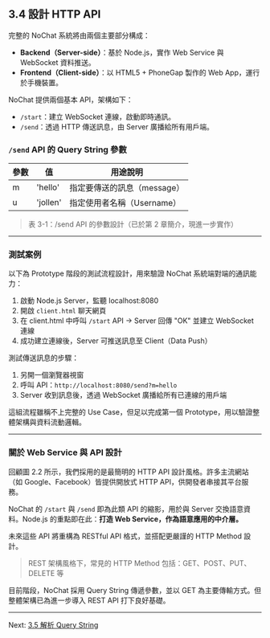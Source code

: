 ## 3.4 設計 HTTP API

完整的 NoChat 系統將由兩個主要部分構成：

* **Backend（Server-side）**：基於 Node.js，實作 Web Service 與 WebSocket 資料推送。
* **Frontend（Client-side）**：以 HTML5 + PhoneGap 製作的 Web App，運行於手機裝置。

NoChat 提供兩個基本 API，架構如下：

* `/start`：建立 WebSocket 連線，啟動即時通訊。
* `/send`：透過 HTTP 傳送訊息，由 Server 廣播給所有用戶端。

### `/send` API 的 Query String 參數

| 參數 | 值        | 用途說明              |
| -- | -------- | ----------------- |
| m  | 'hello'  | 指定要傳送的訊息（message） |
| u  | 'jollen' | 指定使用者名稱（Username） |

> 表 3-1：/send API 的參數設計（已於第 2 章簡介，現進一步實作）

---

### 測試案例

以下為 Prototype 階段的測試流程設計，用來驗證 NoChat 系統端對端的通訊能力：

1. 啟動 Node.js Server，監聽 localhost:8080
2. 開啟 `client.html` 聊天網頁
3. 在 client.html 中呼叫 `/start` API → Server 回傳 "OK" 並建立 WebSocket 連線
4. 成功建立連線後，Server 可推送訊息至 Client（Data Push）

測試傳送訊息的步驟：

1. 另開一個瀏覽器視窗
2. 呼叫 API：`http://localhost:8080/send?m=hello`
3. Server 收到訊息後，透過 WebSocket 廣播給所有已連線的用戶端

這組流程雖稱不上完整的 Use Case，但足以完成第一個 Prototype，用以驗證整體架構與資料流動邏輯。

---

### 關於 Web Service 與 API 設計

回顧圖 2.2 所示，我們採用的是最簡明的 HTTP API 設計風格。許多主流網站（如 Google、Facebook）皆提供開放式 HTTP API，供開發者串接其平台服務。

NoChat 的 `/start` 與 `/send` 即為此類 API 的縮影，用於與 Server 交換語意資料。Node.js 的重點即在此：**打造 Web Service，作為語意應用的中介層。**

未來這些 API 將重構為 RESTful API 格式，並搭配更嚴謹的 HTTP Method 設計。

> REST 架構風格下，常見的 HTTP Method 包括：GET、POST、PUT、DELETE 等

目前階段，NoChat 採用 Query String 傳遞參數，並以 GET 為主要傳輸方式。但整體架構已為進一步導入 REST API 打下良好基礎。

---

Next: [3.5 解析 Query String](5-query-string.md)
